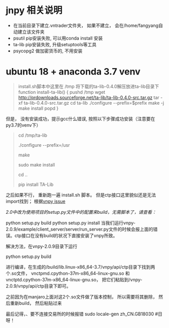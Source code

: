 
# jnpy 相关说明

* 在当前目录下建立.vntrader文件夹， 如果不建立， 会在/home/fangyang自动建立该文件夹
* psutil pip安装失败, 可以用conda install 安装
* ta-lib pip安装失败, 升级setuptools等工具
* psycopg2 做加密货币的, 不用安装

# ubuntu 18 + anaconda 3.7 venv
>
>install.sh脚本中这里在 /tmp 将下载的ta-lib-0.4.0解压放进ta-lib目录下 
function install-ta-lib()
{
    pushd /tmp
    wget http://prdownloads.sourceforge.net/ta-lib/ta-lib-0.4.0-src.tar.gz
    tar -xf ta-lib-0.4.0-src.tar.gz
    cd ta-lib
    ./configure --prefix=$prefix
    make -j
    make install
    popd
}

但是， 没有安装成功，提示gcc什么错误, 按照以下步骤成功安装（注意要在py3.7的venv下）
>cd /tmp/ta-lib
>
>./configure --prefix=/usr
>
>make
>
>sudo make install
>
>cd ..
>
>pip install TA-Lib

之后如果不行， 重新跑一遍 install.sh 脚本。 但是ctp接口这里貌似还是无法import找到；
根据[vnpy issue](https://github.com/vnpy/vnpy/issues/2188)

*2.0中改为使用项目的setup.py文件中的配置来build，无需脚本了，请查看：*

python setup.py build
python setup.py install
当我们运行vnpy-2.0.9/example/client_server/server/run_server.py文件的时候会报上面的错误。ctp接口在没有build的状况下直接安装了vnpy所致。

解决方法，在vnpy-2.0.9目录下运行

python setup.py build

进行编译，在生成的/build/lib.linux-x86_64-3.7/vnpy/api/ctp目录下找到两个.so文件，
vnctpmd.cpython-37m-x86_64-linux-gnu.so
和vnctptd.cpython-37m-x86_64-linux-gnu.so，
把它们粘贴到/vnpy-2.0.9/vnpy/api/ctp目录下即可。

之前因为在manjaro上面对这2个.so文件做了版本控制， 所以需要将其删除， 然后重新build， 然后粘贴过来

最后记得，、要不连接交易所的时候报错
sudo locale-gen zh_CN.GB18030
#日呀！
